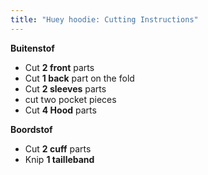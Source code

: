 ```yaml
---
title: "Huey hoodie: Cutting Instructions"
---
```


**Buitenstof**

- Cut **2 front** parts
- Cut **1 back** part on the fold
- Cut **2 sleeves** parts
- cut two pocket pieces
- Cut **4 Hood** parts

**Boordstof**

- Cut **2 cuff** parts
- Knip **1 tailleband**
